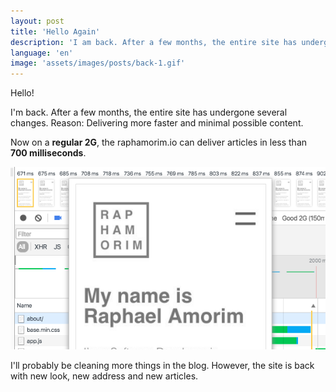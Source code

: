 ```yaml
---
layout: post
title: 'Hello Again'
description: 'I am back. After a few months, the entire site has undergone several changes. Reasons: Delivering more faster and minimal possible content. Now on a regular 2G, the raphamorim.io can deliver articles in less than 700 milliseconds.'
language: 'en'
image: 'assets/images/posts/back-1.gif'
---
```


Hello!

I'm back. After a few months, the entire site has undergone several changes. Reason: Delivering more faster and minimal possible content.

Now on a **regular 2G**, the raphamorim.io can deliver articles in less than **700 milliseconds**.

![Timeline blog](/assets/images/posts/back-2.jpg)

I'll probably be cleaning more things in the blog. However, the site is back with new look, new address and new articles.

